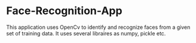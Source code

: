 # Face-Recognition-App

This application uses OpenCv to identify and recognize faces from a given set of training data. It uses several libraires as numpy, pickle etc.
